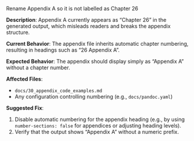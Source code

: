 Rename Appendix A so it is not labelled as Chapter 26

**Description**: Appendix A currently appears as “Chapter 26” in the generated output, which misleads readers and breaks the appendix structure.

**Current Behavior**: The appendix file inherits automatic chapter numbering, resulting in headings such as “26 Appendix A”.

**Expected Behavior**: The appendix should display simply as “Appendix A” without a chapter number.

**Affected Files**:
- `docs/30_appendix_code_examples.md`
- Any configuration controlling numbering (e.g., `docs/pandoc.yaml`)

**Suggested Fix**:
1. Disable automatic numbering for the appendix heading (e.g., by using `number-sections: false` for appendices or adjusting heading levels).
2. Verify that the output shows “Appendix A” without a numeric prefix.
